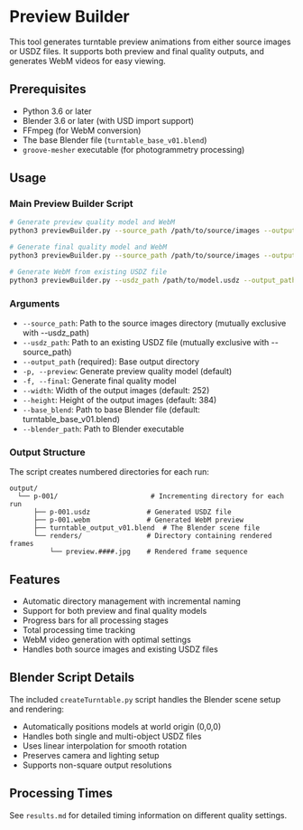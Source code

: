 # Preview Builder

This tool generates turntable preview animations from either source images or USDZ files. It supports both preview and final quality outputs, and generates WebM videos for easy viewing.

## Prerequisites

- Python 3.6 or later
- Blender 3.6 or later (with USD import support)
- FFmpeg (for WebM conversion)
- The base Blender file (`turntable_base_v01.blend`)
- `groove-mesher` executable (for photogrammetry processing)

## Usage

### Main Preview Builder Script

```bash
# Generate preview quality model and WebM
python3 previewBuilder.py --source_path /path/to/source/images --output_path output -p

# Generate final quality model and WebM
python3 previewBuilder.py --source_path /path/to/source/images --output_path output -f

# Generate WebM from existing USDZ file
python3 previewBuilder.py --usdz_path /path/to/model.usdz --output_path output
```

### Arguments

- `--source_path`: Path to the source images directory (mutually exclusive with --usdz_path)
- `--usdz_path`: Path to an existing USDZ file (mutually exclusive with --source_path)
- `--output_path` (required): Base output directory
- `-p, --preview`: Generate preview quality model (default)
- `-f, --final`: Generate final quality model
- `--width`: Width of the output images (default: 252)
- `--height`: Height of the output images (default: 384)
- `--base_blend`: Path to base Blender file (default: turntable_base_v01.blend)
- `--blender_path`: Path to Blender executable

### Output Structure

The script creates numbered directories for each run:

```
output/
  └── p-001/                       # Incrementing directory for each run
      ├── p-001.usdz              # Generated USDZ file
      ├── p-001.webm              # Generated WebM preview
      ├── turntable_output_v01.blend  # The Blender scene file
      └── renders/                # Directory containing rendered frames
          └── preview.####.jpg    # Rendered frame sequence
```

## Features

- Automatic directory management with incremental naming
- Support for both preview and final quality models
- Progress bars for all processing stages
- Total processing time tracking
- WebM video generation with optimal settings
- Handles both source images and existing USDZ files

## Blender Script Details

The included `createTurntable.py` script handles the Blender scene setup and rendering:

- Automatically positions models at world origin (0,0,0)
- Handles both single and multi-object USDZ files
- Uses linear interpolation for smooth rotation
- Preserves camera and lighting setup
- Supports non-square output resolutions

## Processing Times

See `results.md` for detailed timing information on different quality settings.